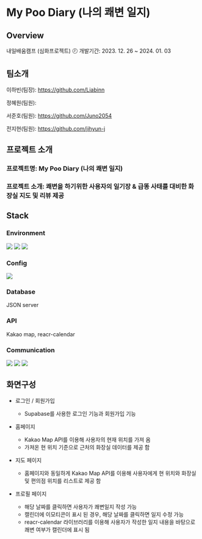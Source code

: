 # My Poo Diary (나의 쾌변 일지)

## Overview
내일배움캠프 (심화프로젝트)
🕗 개발기간: 2023. 12. 26 ~ 2024. 01. 03  

## 팀소개

이하빈(팀장): https://github.com/Liabinn

정혜원(팀원):

서준호(팀원): https://github.com/Juno2054

전지현(팀원): https://github.com/jihyun-j



## 프로젝트 소개
### 프로젝트명: My Poo Diary (나의 쾌변 일지)
### 프로젝트 소개:  쾌변을 하기위한 사용자의 일기장 & 급똥 사태를 대비한 화장실 지도 및 리뷰 제공

## Stack

### Environment

<img src="https://img.shields.io/badge/GIT-F05032?style=for-the-badge&logo=Git&logoColor=white"/></a>
<img src="https://img.shields.io/badge/GITHUB-181717?style=for-the-badge&logo=GitHub&logoColor=white"/></a>
<img src="https://img.shields.io/badge/VISUAL STUDIO CODE-007ACC?style=for-the-badge&logo=visualstudiocode&logoColor=white"/></a>

### Config

<img src="https://img.shields.io/badge/YARN-2C8EBB?style=for-the-badge&logo=Yarn&logoColor=white"/></a>

### Database
JSON server 

### API
Kakao map, reacr-calendar

### Communication

<img src="https://img.shields.io/badge/SLACK-4A154B?style=for-the-badge&logo=Slack&logoColor=white"/></a>
<img src="https://img.shields.io/badge/Notion-000000?style=for-the-badge&logo=Notion&logoColor=white"/></a>
<img src="https://img.shields.io/badge/FIGMA-F24E1E?style=for-the-badge&logo=Figma&logoColor=white"/></a>

## 화면구성

- 로그인 / 회원가입
  - Supabase를 사용한 로그인 기능과 회원가입 기능
 
- 홈페이지
  - Kakao Map API를 이용해 사용자의 현재 위치를 가져 옴
  - 가져온 현 위치 기준으로 근처의 화장실 데이터를 제공 함

- 지도 페이지
  - 홈페이지와 동일하게 Kakao Map API를 이용해 사용자에게 현 위치와 화장실 및 편의점 위치를 리스트로 제공 함
 
- 프로필 페이지
  - 해당 날짜를 클릭하면 사용자가 쾌변일지 작성 가능
  - 캘린더에 이모티콘이 표시 된 경우, 해당 날짜를 클릭하면 일지 수정 가능
  - reacr-calendar 라이브러리를 이용해 사용자가 작성한 일지 내용을 바탕으로 쾌변 여부가 캘린더에 표시 됨

    



